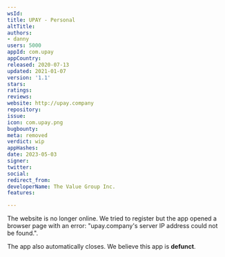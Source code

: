 ```yaml
---
wsId: 
title: UPAY - Personal
altTitle: 
authors:
- danny
users: 5000
appId: com.upay
appCountry: 
released: 2020-07-13
updated: 2021-01-07
version: '1.1'
stars: 
ratings: 
reviews: 
website: http://upay.company
repository: 
issue: 
icon: com.upay.png
bugbounty: 
meta: removed
verdict: wip
appHashes: 
date: 2023-05-03
signer: 
twitter: 
social: 
redirect_from: 
developerName: The Value Group Inc.
features: 

---
```


The website is no longer online. We tried to register but the app opened a browser page with an error: "upay.company's server IP address could not be found.". 

The app also automatically closes. We believe this app is **defunct**.
